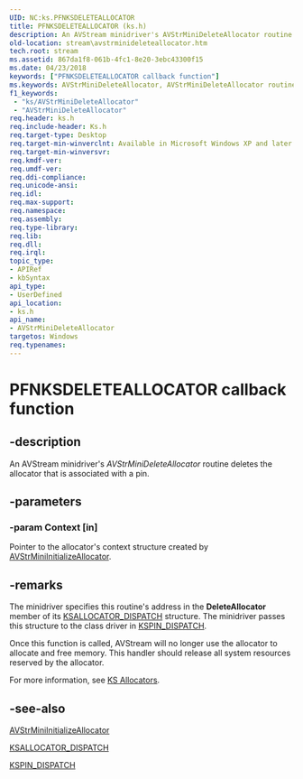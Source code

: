 ```yaml
---
UID: NC:ks.PFNKSDELETEALLOCATOR
title: PFNKSDELETEALLOCATOR (ks.h)
description: An AVStream minidriver's AVStrMiniDeleteAllocator routine deletes the allocator that is associated with a pin.
old-location: stream\avstrminideleteallocator.htm
tech.root: stream
ms.assetid: 867da1f8-061b-4fc1-8e20-3ebc43300f15
ms.date: 04/23/2018
keywords: ["PFNKSDELETEALLOCATOR callback function"]
ms.keywords: AVStrMiniDeleteAllocator, AVStrMiniDeleteAllocator routine [Streaming Media Devices], PFNKSDELETEALLOCATOR, avstclbk_32e3c0fd-c437-45e0-8e5e-72f2f628ee51.xml, ks/AVStrMiniDeleteAllocator, stream.avstrminideleteallocator
f1_keywords:
 - "ks/AVStrMiniDeleteAllocator"
 - "AVStrMiniDeleteAllocator"
req.header: ks.h
req.include-header: Ks.h
req.target-type: Desktop
req.target-min-winverclnt: Available in Microsoft Windows XP and later operating systems and DirectX 8.0 and later DirectX versions.
req.target-min-winversvr: 
req.kmdf-ver: 
req.umdf-ver: 
req.ddi-compliance: 
req.unicode-ansi: 
req.idl: 
req.max-support: 
req.namespace: 
req.assembly: 
req.type-library: 
req.lib: 
req.dll: 
req.irql: 
topic_type:
- APIRef
- kbSyntax
api_type:
- UserDefined
api_location:
- ks.h
api_name:
- AVStrMiniDeleteAllocator
targetos: Windows
req.typenames: 
---
```


# PFNKSDELETEALLOCATOR callback function


## -description


An AVStream minidriver's <i>AVStrMiniDeleteAllocator</i> routine deletes the allocator that is associated with a pin.


## -parameters




### -param Context [in]

Pointer to the allocator's context structure created by <a href="https://docs.microsoft.com/windows-hardware/drivers/ddi/ks/nc-ks-pfnkspininitializeallocator">AVStrMiniInitializeAllocator</a>.


## -remarks



The minidriver specifies this routine's address in the <b>DeleteAllocator</b> member of its <a href="https://docs.microsoft.com/windows-hardware/drivers/ddi/ks/ns-ks-_ksallocator_dispatch">KSALLOCATOR_DISPATCH</a> structure. The minidriver passes this structure to the class driver in <a href="https://docs.microsoft.com/windows-hardware/drivers/ddi/ks/ns-ks-_kspin_dispatch">KSPIN_DISPATCH</a>.

Once this function is called, AVStream will no longer use the allocator to allocate and free memory. This handler should release all system resources reserved by the allocator.

For more information, see <a href="https://docs.microsoft.com/windows-hardware/drivers/stream/ks-allocators">KS Allocators</a>.




## -see-also




<a href="https://docs.microsoft.com/windows-hardware/drivers/ddi/ks/nc-ks-pfnkspininitializeallocator">AVStrMiniInitializeAllocator</a>



<a href="https://docs.microsoft.com/windows-hardware/drivers/ddi/ks/ns-ks-_ksallocator_dispatch">KSALLOCATOR_DISPATCH</a>



<a href="https://docs.microsoft.com/windows-hardware/drivers/ddi/ks/ns-ks-_kspin_dispatch">KSPIN_DISPATCH</a>
 

 

